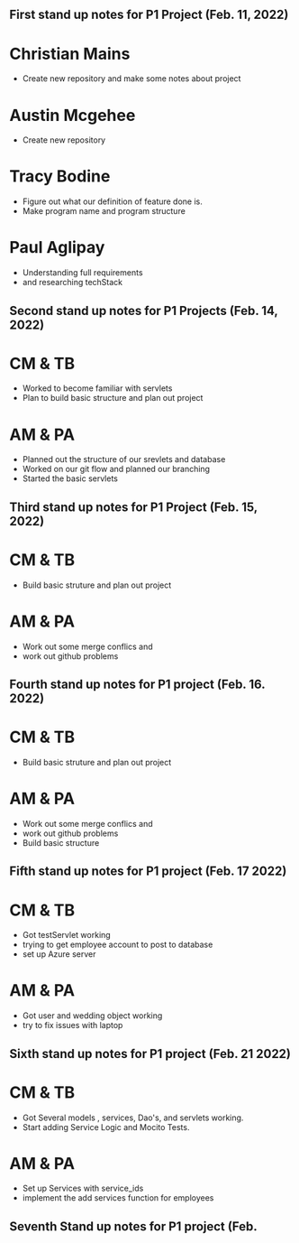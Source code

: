 ## First stand up notes for P1 Project (Feb. 11, 2022)

# Christian Mains

- Create new repository and make some notes about project

# Austin Mcgehee

- Create new repository

# Tracy Bodine

- Figure out what our definition of feature done is.
- Make program name and program structure

# Paul Aglipay

- Understanding full requirements
- and researching techStack

## Second stand up notes for P1 Projects (Feb. 14, 2022)

# CM & TB

- Worked to become familiar with servlets
- Plan to build basic structure and plan out project

# AM & PA

- Planned out the structure of our srevlets and database
- Worked on our git flow and planned our branching
- Started the basic servlets

## Third stand up notes for P1 Project (Feb. 15, 2022)

# CM & TB

- Build basic struture and plan out project

# AM & PA

- Work out some merge conflics and
- work out github problems

## Fourth stand up notes for P1 project (Feb. 16. 2022)

# CM & TB

- Build basic struture and plan out project

# AM & PA

- Work out some merge conflics and
- work out github problems
- Build basic structure

## Fifth stand up notes for P1 project (Feb. 17 2022)

# CM & TB

- Got testServlet working
- trying to get employee account to post to database
- set up Azure server

# AM & PA

- Got user and wedding object working
- try to fix issues with laptop

## Sixth stand up notes for P1 project (Feb. 21 2022)

# CM & TB

- Got Several models , services, Dao's, and servlets working.
- Start adding Service Logic and Mocito Tests.

# AM & PA

- Set up Services with service_ids
- implement the add services function for employees

## Seventh Stand up notes for P1 project (Feb. 









